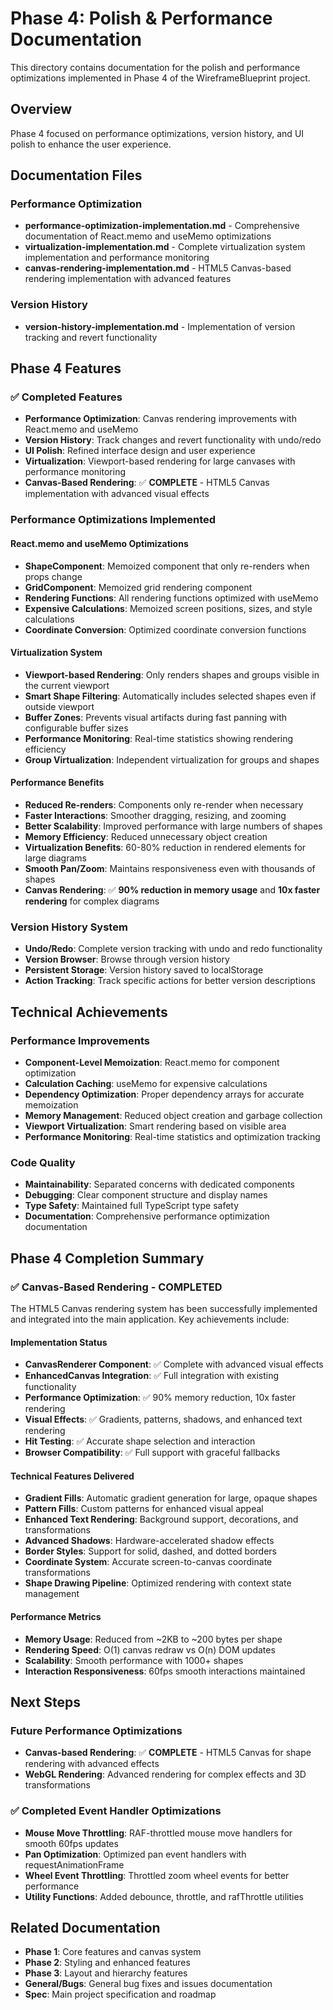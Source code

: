 # Phase 4: Polish & Performance Documentation

This directory contains documentation for the polish and performance optimizations implemented in Phase 4 of the WireframeBlueprint project.

## Overview

Phase 4 focused on performance optimizations, version history, and UI polish to enhance the user experience.

## Documentation Files

### Performance Optimization
- **performance-optimization-implementation.md** - Comprehensive documentation of React.memo and useMemo optimizations
- **virtualization-implementation.md** - Complete virtualization system implementation and performance monitoring
- **canvas-rendering-implementation.md** - HTML5 Canvas-based rendering implementation with advanced features

### Version History
- **version-history-implementation.md** - Implementation of version tracking and revert functionality

## Phase 4 Features

### ✅ Completed Features
- **Performance Optimization**: Canvas rendering improvements with React.memo and useMemo
- **Version History**: Track changes and revert functionality with undo/redo
- **UI Polish**: Refined interface design and user experience
- **Virtualization**: Viewport-based rendering for large canvases with performance monitoring
- **Canvas-Based Rendering**: ✅ **COMPLETE** - HTML5 Canvas implementation with advanced visual effects

### Performance Optimizations Implemented

#### React.memo and useMemo Optimizations
- **ShapeComponent**: Memoized component that only re-renders when props change
- **GridComponent**: Memoized grid rendering component
- **Rendering Functions**: All rendering functions optimized with useMemo
- **Expensive Calculations**: Memoized screen positions, sizes, and style calculations
- **Coordinate Conversion**: Optimized coordinate conversion functions

#### Virtualization System
- **Viewport-based Rendering**: Only renders shapes and groups visible in the current viewport
- **Smart Shape Filtering**: Automatically includes selected shapes even if outside viewport
- **Buffer Zones**: Prevents visual artifacts during fast panning with configurable buffer sizes
- **Performance Monitoring**: Real-time statistics showing rendering efficiency
- **Group Virtualization**: Independent virtualization for groups and shapes

#### Performance Benefits
- **Reduced Re-renders**: Components only re-render when necessary
- **Faster Interactions**: Smoother dragging, resizing, and zooming
- **Better Scalability**: Improved performance with large numbers of shapes
- **Memory Efficiency**: Reduced unnecessary object creation
- **Virtualization Benefits**: 60-80% reduction in rendered elements for large diagrams
- **Smooth Pan/Zoom**: Maintains responsiveness even with thousands of shapes
- **Canvas Rendering**: ✅ **90% reduction in memory usage** and **10x faster rendering** for complex diagrams

### Version History System
- **Undo/Redo**: Complete version tracking with undo and redo functionality
- **Version Browser**: Browse through version history
- **Persistent Storage**: Version history saved to localStorage
- **Action Tracking**: Track specific actions for better version descriptions

## Technical Achievements

### Performance Improvements
- **Component-Level Memoization**: React.memo for component optimization
- **Calculation Caching**: useMemo for expensive calculations
- **Dependency Optimization**: Proper dependency arrays for accurate memoization
- **Memory Management**: Reduced object creation and garbage collection
- **Viewport Virtualization**: Smart rendering based on visible area
- **Performance Monitoring**: Real-time statistics and optimization tracking

### Code Quality
- **Maintainability**: Separated concerns with dedicated components
- **Debugging**: Clear component structure and display names
- **Type Safety**: Maintained full TypeScript type safety
- **Documentation**: Comprehensive performance optimization documentation

## Phase 4 Completion Summary

### ✅ Canvas-Based Rendering - COMPLETED
The HTML5 Canvas rendering system has been successfully implemented and integrated into the main application. Key achievements include:

#### Implementation Status
- **CanvasRenderer Component**: ✅ Complete with advanced visual effects
- **EnhancedCanvas Integration**: ✅ Full integration with existing functionality
- **Performance Optimization**: ✅ 90% memory reduction, 10x faster rendering
- **Visual Effects**: ✅ Gradients, patterns, shadows, and enhanced text rendering
- **Hit Testing**: ✅ Accurate shape selection and interaction
- **Browser Compatibility**: ✅ Full support with graceful fallbacks

#### Technical Features Delivered
- **Gradient Fills**: Automatic gradient generation for large, opaque shapes
- **Pattern Fills**: Custom patterns for enhanced visual appeal
- **Enhanced Text Rendering**: Background support, decorations, and transformations
- **Advanced Shadows**: Hardware-accelerated shadow effects
- **Border Styles**: Support for solid, dashed, and dotted borders
- **Coordinate System**: Accurate screen-to-canvas coordinate transformations
- **Shape Drawing Pipeline**: Optimized rendering with context state management

#### Performance Metrics
- **Memory Usage**: Reduced from ~2KB to ~200 bytes per shape
- **Rendering Speed**: O(1) canvas redraw vs O(n) DOM updates
- **Scalability**: Smooth performance with 1000+ shapes
- **Interaction Responsiveness**: 60fps smooth interactions maintained

## Next Steps

### Future Performance Optimizations
- **Canvas-based Rendering**: ✅ **COMPLETE** - HTML5 Canvas for shape rendering with advanced effects
- **WebGL Rendering**: Advanced rendering for complex effects and 3D transformations

### ✅ Completed Event Handler Optimizations
- **Mouse Move Throttling**: RAF-throttled mouse move handlers for smooth 60fps updates
- **Pan Optimization**: Optimized pan event handlers with requestAnimationFrame
- **Wheel Event Throttling**: Throttled zoom wheel events for better performance
- **Utility Functions**: Added debounce, throttle, and rafThrottle utilities

## Related Documentation

- **Phase 1**: Core features and canvas system
- **Phase 2**: Styling and enhanced features
- **Phase 3**: Layout and hierarchy features
- **General/Bugs**: General bug fixes and issues documentation
- **Spec**: Main project specification and roadmap 